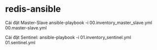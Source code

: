 # redis-ansible

Cài đặt Master-Slave
ansible-playbook -i 00.inventory_master_slave.yml 00.master-slave.yml 


Cài đặt Sentinel:
ansible-playbook -i 01.inventory_sentinel.yml 01.sentinel.yml